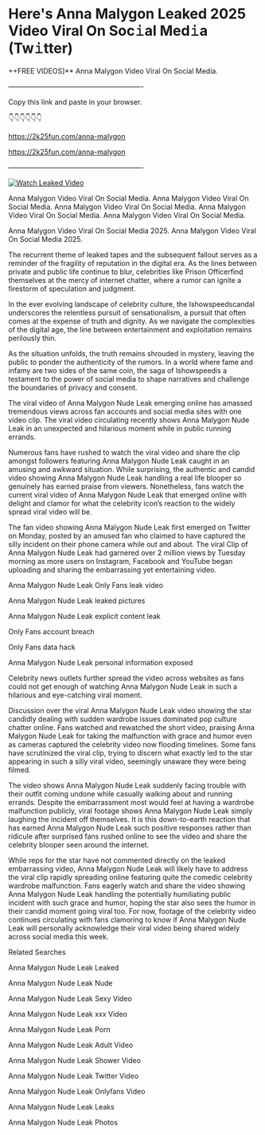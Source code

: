 # Here's Anna Malygon Leaked 2025 Video Viral On Soc𝚒al Med𝚒a (Tw𝚒tter)

++FREE VIDEOS]** Anna Malygon Video Viral On Social Media.

———————————————————-

Copy this link and paste in your browser.

👇👇👇👇👇👇

https://2k25fun.com/anna-malygon

https://2k25fun.com/anna-malygon

———————————————————-

[![Watch Leaked Video](https://miro.medium.com/v2/resize:fit:828/format:webp/1*cilzJN44JGOrTw9NJCrNHA.gif "Watch Leaked Video")](https://2k25fun.com/anna-malygon)

Anna Malygon Video Viral On Social Media. Anna Malygon Video Viral On Social Media. Anna Malygon Video Viral On Social Media. Anna Malygon Video Viral On Social Media. Anna Malygon Video Viral On Social Media.

Anna Malygon Video Viral On Social Media 2025. Anna Malygon Video Viral On Social Media 2025.

The recurrent theme of leaked tapes and the subsequent fallout serves as a reminder of the fragility of reputation in the digital era. As the lines between private and public life continue to blur, celebrities like Prison Officerfind themselves at the mercy of internet chatter, where a rumor can ignite a firestorm of speculation and judgment.

In the ever evolving landscape of celebrity culture, the Ishowspeedscandal underscores the relentless pursuit of sensationalism, a pursuit that often comes at the expense of truth and dignity. As we navigate the complexities of the digital age, the line between entertainment and exploitation remains perilously thin.

As the situation unfolds, the truth remains shrouded in mystery, leaving the public to ponder the authenticity of the rumors. In a world where fame and infamy are two sides of the same coin, the saga of Ishowspeedis a testament to the power of social media to shape narratives and challenge the boundaries of privacy and consent.

The viral video of Anna Malygon Nude Leak emerging online has amassed tremendous views across fan accounts and social media sites with one video clip. The viral video circulating recently shows Anna Malygon Nude Leak in an unexpected and hilarious moment while in public running errands.

Numerous fans have rushed to watch the viral video and share the clip amongst followers featuring Anna Malygon Nude Leak caught in an amusing and awkward situation. While surprising, the authentic and candid video showing Anna Malygon Nude Leak handling a real life blooper so genuinely has earned praise from viewers. Nonetheless, fans watch the current viral video of Anna Malygon Nude Leak that emerged online with delight and clamor for what the celebrity icon’s reaction to the widely spread viral video will be.

The fan video showing Anna Malygon Nude Leak first emerged on Twitter on Monday, posted by an amused fan who claimed to have captured the silly incident on their phone camera while out and about. The viral Clip of Anna Malygon Nude Leak had garnered over 2 million views by Tuesday morning as more users on Instagram, Facebook and YouTube began uploading and sharing the embarrassing yet entertaining video.

Anna Malygon Nude Leak Only Fans leak video

Anna Malygon Nude Leak leaked pictures

Anna Malygon Nude Leak explicit content leak

Only Fans account breach

Only Fans data hack

Anna Malygon Nude Leak personal information exposed

Celebrity news outlets further spread the video across websites as fans could not get enough of watching Anna Malygon Nude Leak in such a hilarious and eye-catching viral moment.

Discussion over the viral Anna Malygon Nude Leak video showing the star candidly dealing with sudden wardrobe issues dominated pop culture chatter online. Fans watched and rewatched the short video, praising Anna Malygon Nude Leak for taking the malfunction with grace and humor even as cameras captured the celebrity video now flooding timelines. Some fans have scrutinized the viral clip, trying to discern what exactly led to the star appearing in such a silly viral video, seemingly unaware they were being filmed.

The video shows Anna Malygon Nude Leak suddenly facing trouble with their outfit coming undone while casually walking about and running errands. Despite the embarrassment most would feel at having a wardrobe malfunction publicly, viral footage shows Anna Malygon Nude Leak simply laughing the incident off themselves. It is this down-to-earth reaction that has earned Anna Malygon Nude Leak such positive responses rather than ridicule after surprised fans rushed online to see the video and share the celebrity blooper seen around the internet.

While reps for the star have not commented directly on the leaked embarrassing video, Anna Malygon Nude Leak will likely have to address the viral clip rapidly spreading online featuring quite the comedic celebrity wardrobe malfunction. Fans eagerly watch and share the video showing Anna Malygon Nude Leak handling the potentially humiliating public incident with such grace and humor, hoping the star also sees the humor in their candid moment going viral too. For now, footage of the celebrity video continues circulating with fans clamoring to know if Anna Malygon Nude Leak will personally acknowledge their viral video being shared widely across social media this week.

Related Searches

Anna Malygon Nude Leak Leaked

Anna Malygon Nude Leak Nude

Anna Malygon Nude Leak Sexy Video

Anna Malygon Nude Leak xxx Video

Anna Malygon Nude Leak Porn

Anna Malygon Nude Leak Adult Video

Anna Malygon Nude Leak Shower Video

Anna Malygon Nude Leak Twitter Video

Anna Malygon Nude Leak Onlyfans Video

Anna Malygon Nude Leak Leaks

Anna Malygon Nude Leak Photos